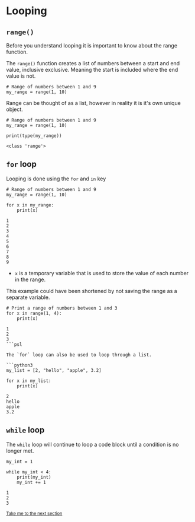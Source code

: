 # Looping

## `range()`

Before you understand looping it is important to know about the range function.

The `range()` function creates a list of numbers between a start and end value, inclusive exclusive. Meaning the start is included where the end value is not.

```python3
# Range of numbers between 1 and 9
my_range = range(1, 10)
```

Range can be thought of as a list, however in reality it is it's own unique object.

```python3
# Range of numbers between 1 and 9
my_range = range(1, 10)

print(type(my_range))
```

```Output
<class 'range'>
```

## `for` loop

Looping is done using the `for` and `in` key

```python3
# Range of numbers between 1 and 9
my_range = range(1, 10)

for x in my_range:
    print(x)
```

```Output
1
2
3
4
5
6
7
8
9
```

- `x` is a temporary variable that is used to store the value of each number in the range.

This example could have been shortened by not saving the range as a separate variable.

```python3
# Print a range of numbers between 1 and 3
for x in range(1, 4):
    print(x)
```

```Output
1
2
3
```psl

The `for` loop can also be used to loop through a list.

```python3
my_list = [2, "hello", "apple", 3.2]

for x in my_list:
    print(x)
```

```Output
2
hello
apple
3.2
```

## `while` loop

The `while` loop will continue to loop a code block until a condition is no longer met.

```python3
my_int = 1

while my_int < 4:
    print(my_int)
    my_int += 1
```

```Output
1
2
3
```

<sub>[Take me to the next section]()</sub>
